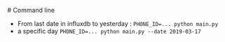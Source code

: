 # Command line
* From last date in influxdb to yesterday :
`PHONE_ID=... python main.py`
* a specific day
`PHONE_ID=... python main.py --date 2019-03-17 `